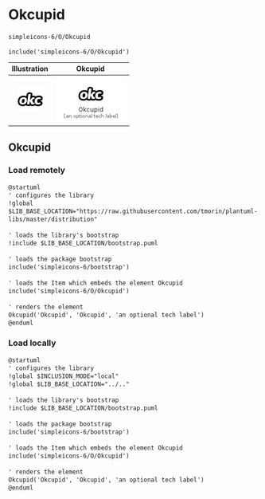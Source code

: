 # Okcupid


```text
simpleicons-6/O/Okcupid
```

```text
include('simpleicons-6/O/Okcupid')
```



| Illustration | Okcupid |
| :---: | :---: |
| ![illustration for Illustration](../../simpleicons-6/O/Okcupid.png) | ![illustration for Okcupid](../../simpleicons-6/O/Okcupid.Local.png) |




## Okcupid

### Load remotely
```plantuml
@startuml
' configures the library
!global $LIB_BASE_LOCATION="https://raw.githubusercontent.com/tmorin/plantuml-libs/master/distribution"

' loads the library's bootstrap
!include $LIB_BASE_LOCATION/bootstrap.puml

' loads the package bootstrap
include('simpleicons-6/bootstrap')

' loads the Item which embeds the element Okcupid
include('simpleicons-6/O/Okcupid')

' renders the element
Okcupid('Okcupid', 'Okcupid', 'an optional tech label')
@enduml
```

### Load locally
```plantuml
@startuml
' configures the library
!global $INCLUSION_MODE="local"
!global $LIB_BASE_LOCATION="../.."

' loads the library's bootstrap
!include $LIB_BASE_LOCATION/bootstrap.puml

' loads the package bootstrap
include('simpleicons-6/bootstrap')

' loads the Item which embeds the element Okcupid
include('simpleicons-6/O/Okcupid')

' renders the element
Okcupid('Okcupid', 'Okcupid', 'an optional tech label')
@enduml
```


